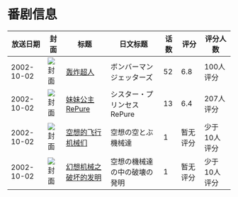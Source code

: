 # 番剧信息

|放送日期|封面|标题|日文标题|话数|评分|评分人数|
|---|---|---|---|---|---|---|
|2002-10-02|![封面](https://lain.bgm.tv/pic/cover/c/07/1f/10401_JAJ8M.jpg)|[轰炸超人](https://bangumi.tv/subject/10401)|ボンバーマンジェッターズ|52|6.8|100人评分|
|2002-10-02|![封面](https://lain.bgm.tv/pic/cover/c/6d/07/49119_uU7g1.jpg)|[妹妹公主 RePure](https://bangumi.tv/subject/49119)|シスター・プリンセス RePure|13|6.4|207人评分|
|2002-10-02|![封面](https://lain.bgm.tv/pic/cover/c/88/23/105782_FsweR.jpg)|[空想的飞行机械们](https://bangumi.tv/subject/105782)|空想の空とぶ機械達|1|暂无评分|少于10人评分|
|2002-10-02|![封面](https://lain.bgm.tv/pic/cover/c/47/e7/145497_zPZpk.jpg)|[幻想机械之破坏的发明](https://bangumi.tv/subject/145497)|空想の機械達の中の破壊の発明|1|暂无评分|少于10人评分|
